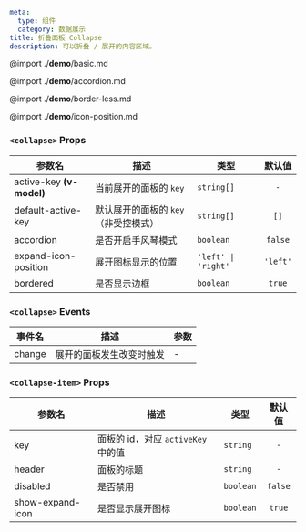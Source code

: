 ```yaml
meta:
  type: 组件
  category: 数据展示
title: 折叠面板 Collapse
description: 可以折叠 / 展开的内容区域。
```

@import ./__demo__/basic.md

@import ./__demo__/accordion.md

@import ./__demo__/border-less.md

@import ./__demo__/icon-position.md


### `<collapse>` Props

|参数名|描述|类型|默认值|
|---|---|---|:---:|
|active-key **(v-model)**|当前展开的面板的 `key`|`string[]`|`-`|
|default-active-key|默认展开的面板的 `key` （非受控模式）|`string[]`|`[]`|
|accordion|是否开启手风琴模式|`boolean`|`false`|
|expand-icon-position|展开图标显示的位置|`'left' \| 'right'`|`'left'`|
|bordered|是否显示边框|`boolean`|`true`|
### `<collapse>` Events

|事件名|描述|参数|
|---|---|---|
|change|展开的面板发生改变时触发|-|




### `<collapse-item>` Props

|参数名|描述|类型|默认值|
|---|---|---|:---:|
|key|面板的 id，对应 `activeKey` 中的值|`string`|`-`|
|header|面板的标题|`string`|`-`|
|disabled|是否禁用|`boolean`|`false`|
|show-expand-icon|是否显示展开图标|`boolean`|`true`|


